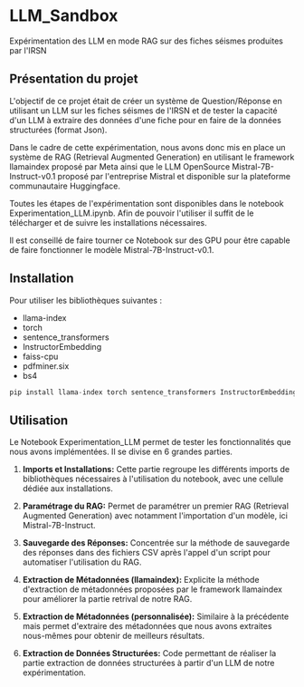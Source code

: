 # LLM_Sandbox

Expérimentation des LLM en mode RAG sur des fiches séismes produites par l'IRSN

## Présentation du projet

L'objectif de ce projet était de créer un système de Question/Réponse en utilisant un LLM sur les fiches séismes de l'IRSN et de tester la capacité d'un LLM à extraire des données d'une fiche pour en faire de la données structurées (format Json).

Dans le cadre de cette expérimentation, nous avons donc mis en place un système de RAG (Retrieval Augmented Generation) en utilisant le framework llamaindex proposé par Meta ainsi que le LLM OpenSource Mistral-7B-Instruct-v0.1 proposé par l'entreprise Mistral et disponible sur la plateforme communautaire Huggingface.

Toutes les étapes de l'expérimentation sont disponibles dans le notebook Experimentation_LLM.ipynb. Afin de pouvoir l'utiliser il suffit de le télécharger et de suivre les installations nécessaires.

Il est conseillé de faire tourner ce Notebook sur des GPU pour être capable de faire fonctionner le modèle Mistral-7B-Instruct-v0.1.

## Installation

Pour utiliser les bibliothèques suivantes :
- llama-index
- torch
- sentence_transformers
- InstructorEmbedding
- faiss-cpu
- pdfminer.six
- bs4

```python
pip install llama-index torch sentence_transformers InstructorEmbedding faiss-cpu pdfminer.six bs4
```


## Utilisation

Le Notebook Experimentation_LLM permet de tester les fonctionnalités que nous avons implémentées. Il se divise en 6 grandes parties.

1. **Imports et Installations:** Cette partie regroupe les différents imports de bibliothèques nécessaires à l'utilisation du notebook, avec une cellule dédiée aux installations.

2. **Paramétrage du RAG:** Permet de paramétrer un premier RAG (Retrieval Augmented Generation) avec notamment l'importation d'un modèle, ici Mistral-7B-Instruct.

3. **Sauvegarde des Réponses:** Concentrée sur la méthode de sauvegarde des réponses dans des fichiers CSV après l'appel d'un script pour automatiser l'utilisation du RAG.

4. **Extraction de Métadonnées (llamaindex):** Explicite la méthode d'extraction de métadonnées proposées par le framework llamaindex pour améliorer la partie retrival de notre RAG.

5. **Extraction de Métadonnées (personnalisée):** Similaire à la précédente mais permet d'extraire des métadonnées que nous avons extraites nous-mêmes pour obtenir de meilleurs résultats.

6. **Extraction de Données Structurées:** Code permettant de réaliser la partie extraction de données structurées à partir d'un LLM de notre expérimentation.
